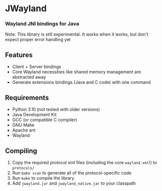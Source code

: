 # JWayland
### Wayland JNI bindings for Java

Note: This library is still experimental. It works when it works, but don't expect proper error handling yet

## Features
- Client + Server bindings
- Core Wayland necessities like shared memory management are abstracted away
- Generate extensions bindings (Java and C code) with one command

## Requirements
- Python 3.10 (not tested with older versions)
- Java Development Kit
- GCC (or compatible C compiler)
- GNU Make
- Apache ant
- Wayland

## Compiling
1. Copy the required protocol xml files (including the core `wayland.xml`!) to `protocols/`
2. Run `make scan` to generate all of the protocol-specific code
3. Run `make` to compile the library
4. Add `jwayland.jar` and `jwayland_native.jar` to your classpath
